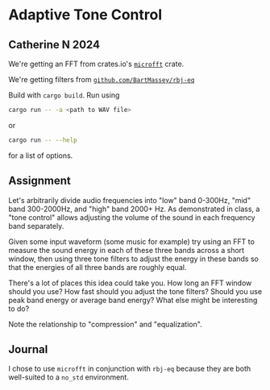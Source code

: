 # Adaptive Tone Control
## Catherine N 2024

We're getting an FFT from crates.io's [`microfft`](https://docs.rs/microfft/0.6.0/microfft/index.html) crate.

We're getting filters from [`github.com/BartMassey/rbj-eq`](github.com/BartMassey/rbj-eq)

Build with `cargo build`. Run using
```sh
cargo run -- -a <path to WAV file>
```
or
```sh
cargo run -- --help
```
for a list of options.


## Assignment
Let's arbitrarily divide audio frequencies into "low" band 0-300Hz, "mid" band 300-2000Hz, and "high" band  2000+ Hz. As demonstrated in class, a "tone control" allows adjusting the volume of the sound in each frequency band separately.

Given some input waveform (some music for example) try using an FFT to measure the sound energy in each of these three bands across a short window, then using three tone filters to adjust the energy in these bands so that the energies of all three bands are roughly equal.

There's a lot of places this idea could take you. How long an FFT window should you use? How fast should you adjust the tone filters? Should you use peak band energy or average band energy? What else might be interesting to do?

Note the relationship to "compression" and "equalization".

## Journal
I chose to use `microfft` in conjunction with `rbj-eq` because they are both well-suited to a `no_std` environment.

